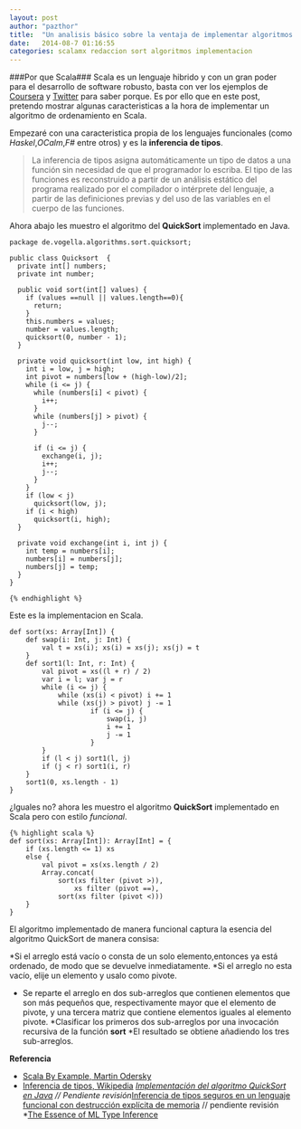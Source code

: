```yaml
---
layout: post
author: "pazthor"
title:  "Un analisis básico sobre la ventaja de implementar algoritmos en el lenguaje Scala"
date:   2014-08-7 01:16:55
categories: scalamx redaccion sort algoritmos implementacion 
---
```

###Por que Scala###
Scala es un lenguaje hibrido y con un gran poder para el desarrollo de software robusto, basta con ver los ejemplos de  [Coursera](https://tech.coursera.org/blog/2014/02/18/why-we-love-scala-at-coursera/) y [Twitter](http://www.artima.com/scalazine/articles/twitter_on_scala.html) para saber porque. Es por ello que en este post, pretendo mostrar algunas caracteristicas a la hora de implementar un algoritmo de ordenamiento en Scala.


Empezaré con una caracteristica propia de los lenguajes funcionales (como *Haskel*,*OCalm*,*F#* entre otros) y es la **inferencia de tipos**. 
> La inferencia de tipos asigna automáticamente un tipo de datos a una función sin necesidad de que el programador lo escriba.
> El tipo de las funciones es reconstruido a partir de un análisis estático del programa realizado por el compilador o intérprete del lenguaje, 
>a partir de las definiciones previas y del uso de las variables en el cuerpo de las funciones.


Ahora abajo les muestro el algoritmo del **QuickSort** implementado en Java.



```
package de.vogella.algorithms.sort.quicksort;

public class Quicksort  {
  private int[] numbers;
  private int number;

  public void sort(int[] values) {
    if (values ==null || values.length==0){
      return;
    }
    this.numbers = values;
    number = values.length;
    quicksort(0, number - 1);
  }

  private void quicksort(int low, int high) {
    int i = low, j = high;
    int pivot = numbers[low + (high-low)/2];
    while (i <= j) {
      while (numbers[i] < pivot) {
        i++;
      }
      while (numbers[j] > pivot) {
        j--;
      }
      
      if (i <= j) {
        exchange(i, j);
        i++;
        j--;
      }
    }
    if (low < j)
      quicksort(low, j);
    if (i < high)
      quicksort(i, high);
  }

  private void exchange(int i, int j) {
    int temp = numbers[i];
    numbers[i] = numbers[j];
    numbers[j] = temp;
  }
}

{% endhighlight %}
```
Este es la implementacion en Scala.
```
def sort(xs: Array[Int]) {
	def swap(i: Int, j: Int) {
		val t = xs(i); xs(i) = xs(j); xs(j) = t
	}
	def sort1(l: Int, r: Int) {
		val pivot = xs((l + r) / 2)
		var i = l; var j = r
		while (i <= j) {
			while (xs(i) < pivot) i += 1
			while (xs(j) > pivot) j -= 1
					if (i <= j) {
						swap(i, j)
						i += 1
						j -= 1
					}
		}
		if (l < j) sort1(l, j)
		if (j < r) sort1(i, r)
	}
	sort1(0, xs.length - 1)
}

```

¿Iguales no? ahora les muestro el algoritmo **QuickSort** implementado en Scala pero con estilo *funcional*. 

```
{% highlight scala %}
def sort(xs: Array[Int]): Array[Int] = {
	if (xs.length <= 1) xs
	else {
		val pivot = xs(xs.length / 2)
		Array.concat(
			sort(xs filter (pivot >)),
				xs filter (pivot ==),
			sort(xs filter (pivot <)))
	}
}
```


El algoritmo implementado de manera funcional captura la esencia del algoritmo QuickSort de manera consisa:

*Si el arreglo está vacío o consta de un solo elemento,entonces  ya está ordenado, de modo que se devuelve inmediatamente.
*Si el arreglo no esta vacío, elije un elemento y usalo como pivote.
* Se reparte el arreglo en dos sub-arreglos que contienen elementos que son más pequeños que, 
respectivamente mayor que el elemento de pivote, y una tercera matriz que contiene elementos iguales al elemento pivote.
*Clasificar los primeros dos sub-arreglos por una invocación recursiva de la función **sort**
*El resultado se obtiene añadiendo los tres sub-arreglos.



**Referencia**
* [Scala By Example, Martin Odersky](http://www.scala-lang.org/docu/files/ScalaByExample.pdf)
* [Inferencia de tipos, Wikipedia](http://es.wikipedia.org/wiki/Inferencia_de_tipos)
*[Implementación del algoritmo QuickSort en Java](http://www.vogella.com/tutorials/JavaAlgorithmsQuicksort/article.html#quicksort)
// Pendiente revisión*[Inferencia de tipos seguros en un lenguaje funcional con destrucción explícita de memoria](http://dalila.sip.ucm.es/~manuel/papers/master.pdf)
// pendiente revisión *[The Essence of ML Type Inference](http://www.cs.cmu.edu/~rwh/courses/refinements/papers/PottierRemy04/hmx.pdf)



